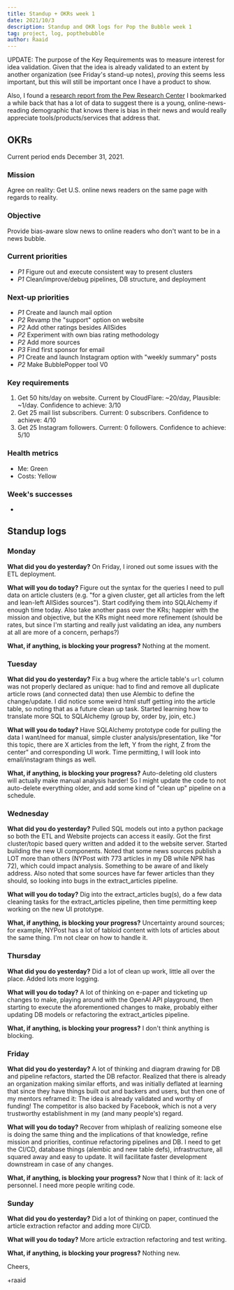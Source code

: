 ```yaml
---
title: Standup + OKRs week 1
date: 2021/10/3
description: Standup and OKR logs for Pop the Bubble week 1
tag: project, log, popthebubble
author: Raaid
---
```


UPDATE: The purpose of the Key Requirements was to measure interest for idea validation. Given that the idea is already validated to an extent by another organization (see Friday's stand-up notes), *proving* this seems less important, but this will still be important once I have a product to show.

Also, I found a [research report from the Pew Research Center](https://www.pewresearch.org/journalism/2016/07/07/the-modern-news-consumer/) I bookmarked a while back that has a lot of data to suggest there is a young, online-news-reading demographic that knows there is bias in their news and would really appreciate tools/products/services that address that.

## OKRs
Current period ends December 31, 2021.

### Mission
Agree on reality: Get U.S. online news readers on the same page with regards to reality.

### Objective
Provide bias-aware slow news to online readers who don't want to be in a news bubble.

### Current priorities
- *P1* Figure out and execute consistent way to present clusters
- *P1* Clean/improve/debug pipelines, DB structure, and deployment

### Next-up priorities
- *P1* Create and launch mail option
- *P2* Revamp the "support" option on website
- *P2* Add other ratings besides AllSides
- *P2* Experiment with own bias rating methodology
- *P2* Add more sources
- *P3* Find first sponsor for email
- *P1* Create and launch Instagram option with "weekly summary" posts
- *P2* Make BubblePopper tool V0

### Key requirements
1. Get 50 hits/day on website. Current by CloudFlare: ~20/day, Plausible: ~1/day. Confidence to achieve: 3/10
2. Get 25 mail list subscribers. Current: 0 subscribers. Confidence to achieve: 4/10
3. Get 25 Instagram followers. Current: 0 followers. Confidence to achieve: 5/10

### Health metrics
- Me: Green
- Costs: Yellow

### Week's successes
- 

## Standup logs

### Monday

**What did you do yesterday?** On Friday, I ironed out some issues with the ETL deployment.

**What will you do today?** Figure out the syntax for the queries I need to pull data on article clusters (e.g. "for a given cluster, get all articles from the left and lean-left AllSides sources"). Start codifying them into SQLAlchemy if enough time today. Also take another pass over the KRs; happier with the mission and objective, but the KRs might need more refinement (should be rates, but since I'm starting and really just validating an idea, any numbers at all are more of a concern, perhaps?)

**What, if anything, is blocking your progress?** Nothing at the moment.

### Tuesday

**What did you do yesterday?** Fix a bug where the article table's `url` column was not properly declared as unique: had to find and remove all duplicate article rows (and connected data) then use Alembic to define the change/update. I did notice some weird html stuff getting into the article table, so noting that as a future clean up task. Started learning how to translate more SQL to SQLAlchemy (group by, order by, join, etc.)

**What will you do today?** Have SQLAlchemy prototype code for pulling the data I want/need for manual, simple cluster analysis/presentation, like "for this topic, there are X articles from the left, Y from the right, Z from the center" and corresponding UI work. Time permitting, I will look into email/instagram things as well.

**What, if anything, is blocking your progress?** Auto-deleting old clusters will actually make manual analysis harder! So I might update the code to not auto-delete everything older, and add some kind of "clean up" pipeline on a schedule.

### Wednesday

**What did you do yesterday?** Pulled SQL models out into a python package so both the ETL and Website projects can access it easily. Got the first cluster/topic based query written and added it to the website server. Started building the new UI components. Noted that some news sources publish a LOT more than others (NYPost with 773 articles in my DB while NPR has 72), which could impact analysis. Something to be aware of and likely address. Also noted that some sources have far fewer articles than they should, so looking into bugs in the extract_articles pipeline.

**What will you do today?** Dig into the extract_articles bug(s), do a few data cleaning tasks for the extract_articles pipeline, then time permitting keep working on the new UI prototype.

**What, if anything, is blocking your progress?** Uncertainty around sources; for example, NYPost has a lot of tabloid content with lots of articles about the same thing. I'm not clear on how to handle it.

### Thursday

**What did you do yesterday?** Did a lot of clean up work, little all over the place. Added lots more logging.

**What will you do today?** A lot of thinking on e-paper and ticketing up changes to make, playing around with the OpenAI API playground, then starting to execute the aforementioned changes to make, probably either updating DB models or refactoring the extract_articles pipeline.

**What, if anything, is blocking your progress?** I don't think anything is blocking.

### Friday

**What did you do yesterday?** A lot of thinking and diagram drawing for DB and pipeline refactors, started the DB refactor. Realized that there is already an organization making similar efforts, and was initially deflated at learning that since they have things built out and backers and users, but then one of my mentors reframed it: The idea is already validated and worthy of funding! The competitor is also backed by Facebook, which is not a very trustworthy establishment in my (and many people's) regard.

**What will you do today?** Recover from whiplash of realizing someone else is doing the same thing and the implications of that knowledge, refine mission and priorities, continue refactoring pipelines and DB. I need to get the CI/CD, database things (alembic and new table defs), infrastructure, all squared away and easy to update. It will facilitate faster development downstream in case of any changes.

**What, if anything, is blocking your progress?** Now that I think of it: lack of personnel. I need more people writing code.

### Sunday

**What did you do yesterday?** Did a lot of thinking on paper, continued the article extraction refactor and adding more CI/CD.

**What will you do today?** More article extraction refactoring and test writing.

**What, if anything, is blocking your progress?** Nothing new.

Cheers,

+raaid
